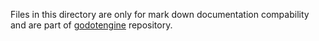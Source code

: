 Files in this directory are only for mark down documentation compability and are part of [godotengine](https://github.com/godotengine/godot/blob/master) repository.
